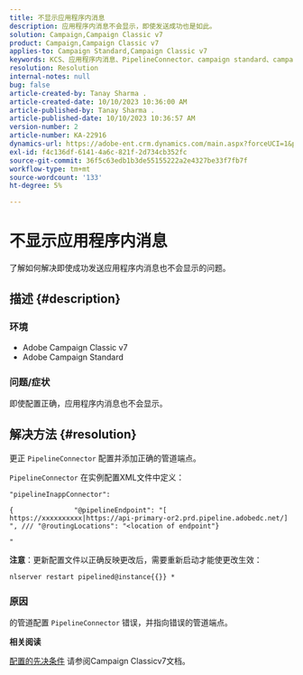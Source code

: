 ```yaml
---
title: 不显示应用程序内消息
description: 应用程序内消息不会显示，即使发送成功也是如此。
solution: Campaign,Campaign Classic v7
product: Campaign,Campaign Classic v7
applies-to: Campaign Standard,Campaign Classic v7
keywords: KCS、应用程序内消息、PipelineConnector、campaign standard、campaign classic，未显示
resolution: Resolution
internal-notes: null
bug: false
article-created-by: Tanay Sharma .
article-created-date: 10/10/2023 10:36:00 AM
article-published-by: Tanay Sharma .
article-published-date: 10/10/2023 10:36:57 AM
version-number: 2
article-number: KA-22916
dynamics-url: https://adobe-ent.crm.dynamics.com/main.aspx?forceUCI=1&pagetype=entityrecord&etn=knowledgearticle&id=e9409bc8-5867-ee11-9ae7-6045bd0063aa
exl-id: f4c136df-6141-4a6c-821f-2d734cb352fc
source-git-commit: 36f5c63edb1b3de55155222a2e4327be33f7fb7f
workflow-type: tm+mt
source-wordcount: '133'
ht-degree: 5%

---
```


# 不显示应用程序内消息


了解如何解决即使成功发送应用程序内消息也不会显示的问题。

## 描述 {#description}


### 环境

- Adobe Campaign Classic v7
- Adobe Campaign Standard




### 问题/症状

即使配置正确，应用程序内消息也不会显示。


## 解决方法 {#resolution}


更正 `PipelineConnector` 配置并添加正确的管道端点。

`PipelineConnector` 在实例配置XML文件中定义：




```
"pipelineInappConnector":

{               "@pipelineEndpoint": "[ https://xxxxxxxxxx|https://api-primary-or2.prd.pipeline.adobedc.net/] ", /// "@routingLocations": "<location of endpoint"}

"
```




<b>注意</b>：更新配置文件以正确反映更改后，需要重新启动才能使更改生效：

`nlserver restart pipelined@instance{{}} *`



### 原因

的管道配置 `PipelineConnector` 错误，并指向错误的管道端点。



<b>相关阅读</b>

[配置的先决条件](https://experienceleague.adobe.com/docs/campaign-classic/using/integrating-with-adobe-experience-cloud/experience-triggers/configuring-pipeline.html#prerequisites) 请参阅Campaign Classicv7文档。
